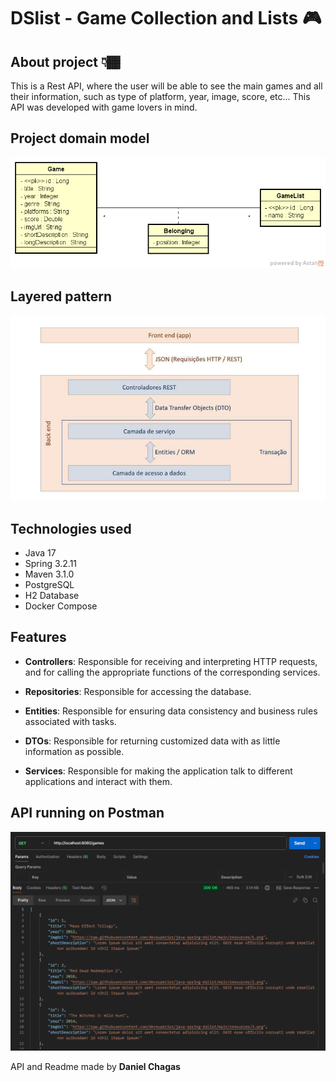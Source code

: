 # DSlist - Game Collection and Lists 🎮

## About project 👇🏾
This is a Rest API, where the user will be able to see the main games and all their information, such as type of platform, year, image, score, etc...
This API was developed with game lovers in mind.

## Project domain model
<img src="imgs/dslist-model.png">

## Layered pattern
<img src="imgs/Captura de tela 2024-11-15 005531.png">

## Technologies used
- Java 17
- Spring 3.2.11
- Maven 3.1.0
- PostgreSQL
- H2 Database
- Docker Compose

## Features
- **Controllers**: Responsible for receiving and interpreting HTTP requests, and for calling the appropriate functions of the corresponding services.

- **Repositories**: Responsible for accessing the database.

- **Entities**: Responsible for ensuring data consistency and business rules associated with tasks.

- **DTOs**: Responsible for returning customized data with as little information as possible.

- **Services**: Responsible for making the application talk to different applications and interact with them.

## API running on Postman
<img src="imgs/Captura de tela 2024-11-14 163724.png">

API and Readme made by **Daniel Chagas**
